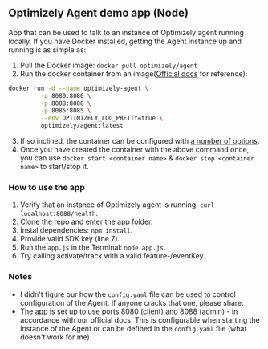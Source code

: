 ## Optimizely Agent demo app (Node)

App that can be used to talk to an instance of Optimizely agent running locally. If you have Docker installed, getting the Agent instance up and running is as simple as:
1. Pull the Docker image:
`docker pull optimizely/agent`
2. Run the docker container from an image([Official docs](https://github.com/optimizely/agent#running-via-docker) for reference):
```bash
docker run -d --name optimizely-agent \
         -p 8080:8080 \
         -p 8088:8088 \
         -p 8085:8085 \
         --env OPTIMIZELY_LOG_PRETTY=true \
         optimizely/agent:latest
```
3. If so inclined, the container can be configured with [a number of options](https://github.com/optimizely/agent#configuration-options).
4. Once you have created the container with the above command once, you can use `docker start <container name>` & `docker stop <container name>` to start/stop it.

### How to use the app
1. Verify that an instance of Optimizely agent is running: `curl localhost:8088/health`.
2. Clone the repo and enter the app folder.
3. Instal dependencies: `npm install`.
4. Provide valid SDK key (line 7).
5. Run the `app.js` in the Terminal: `node app.js`.
6. Try calling activate/track with a valid feature-/eventKey.

### Notes
* I didn't figure our how the `config.yaml` file can be used to control configuration of the Agent. If anyone cracks that one, please share.
* The app is set up to use ports 8080 (client) and 8088 (admin) - in accordance with our official docs. This is configurable when starting the instance of the Agent or can be defined in the `config.yaml` file (what doesn't work for me).